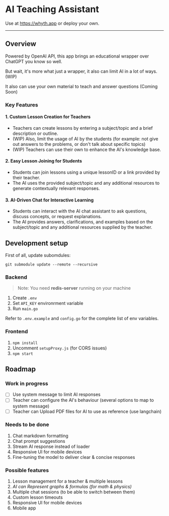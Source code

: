 # AI Teaching Assistant

Use at https://whyth.app or deploy your own. 

***

## Overview

Powered by OpenAI API, this app brings an educational wrapper over ChatGPT you know so well.

But wait, it's more what just a wrapper, it also can limit AI in a lot of ways. (WIP)

It also can use your own material to teach and answer questions (Coming Soon)

### Key Features
#### 1. Custom Lesson Creation for Teachers
* Teachers can create lessons by entering a subject/topic and a brief description or outline.
* (WIP) Also, limit the usage of AI by the students (for example: not give out answers to the problems, or don't talk about specific topics)
* (WIP) Teachers can use their own to enhance the AI's knowledge base.
#### 2. Easy Lesson Joining for Students
* Students can join lessons using a unique lessonID or a link provided by their teacher.
* The AI uses the provided subject/topic and any additional resources to generate contextually relevant responses.
#### 3. AI-Driven Chat for Interactive Learning
* Students can interact with the AI chat assistant to ask questions, discuss concepts, or request explanations.
* The AI provides answers, clarifications, and examples based on the subject/topic and any additional resources supplied by the teacher.


## Development setup

First of all, update subomdules:

```
git submodule update --remote --recursive
```

### Backend

>Note: You need **redis-server** running on your machine

1. Create `.env` 
2. Set `API_KEY` environrment variable
2. Run `main.go`

Refer to `.env.example` and `config.go` for the complete list of env variables.
  
### Frontend

1. `npm install`
2. Uncomment `setupProxy.js` (for CORS issues)
3. `npm start`

## Roadmap

### Work in progress
- [ ] Use system message to limit AI responses
- [ ] Teacher can configure the AI's behaviour (several options to map to system message)
- [ ] Teacher can Upload PDF files for AI to use as reference (use langchain)
 
### Needs to be done

1. Chat markdown formatting
2. Chat prompt suggestions
3. Stream AI response instead of loader
4. Responsive UI for mobile devices
5. Fine-tuning the model to deliver clear & concise responses

### Possible features

1. Lesson management for a teacher & multiple lessons
2. *AI can Represent graphs & formulas (for math & physics)*
3. Multiple chat sessions (to be able to switch between them)
4. Custom lesson timeouts
5. Responsive UI for mobile devices
6. Mobile app